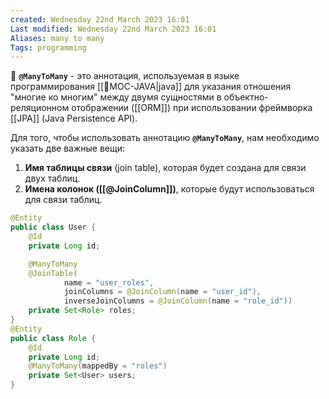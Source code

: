 ```yaml
---
created: Wednesday 22nd March 2023 16:01
Last modified: Wednesday 22nd March 2023 16:01
Aliases: many to many
Tags: programming
---
```



📌 **`@ManyToMany`** - это аннотация, используемая в языке программирования [[📙MOC-JAVA|java]] для указания отношения "многие ко многим" между двумя сущностями в объектно-реляционном отображении ([[ORM]]) при использовании фреймворка [[JPA]] (Java Persistence API).

Для того, чтобы использовать аннотацию **`@ManyToMany`**, нам необходимо указать две важные вещи:

1. **Имя таблицы связи** (join table), которая будет создана для связи двух таблиц.
2. **Имена колонок ([[@JoinColumn]])**, которые будут использоваться для связи таблиц.


```java
@Entity
public class User {
    @Id
    private Long id;

    @ManyToMany
    @JoinTable(
            name = "user_roles",
            joinColumns = @JoinColumn(name = "user_id"),
            inverseJoinColumns = @JoinColumn(name = "role_id"))
    private Set<Role> roles;
}
@Entity
public class Role {
    @Id
    private Long id;
    @ManyToMany(mappedBy = "roles")
    private Set<User> users;
}
```